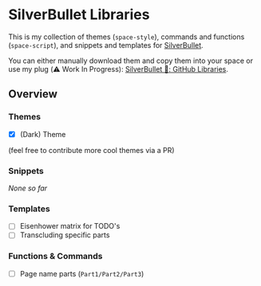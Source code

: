 # SilverBullet Libraries

This is my collection of themes (`space-style`), commands and functions (`space-script`),
and snippets and templates for [SilverBullet](https://silverbullet.md).

You can either manually download them and copy them into your space or use my plug (⚠️ Work In Progress):
[SilverBullet 🔌: GitHub Libraries](https://github.com/janssen-io/silverbullet-github-libraries-plug).

## Overview

### Themes
- [x] (Dark) Theme 

(feel free to contribute more cool themes via a PR)

### Snippets
_None so far_

### Templates
- [ ] Eisenhower matrix for TODO's
- [ ] Transcluding specific parts

### Functions & Commands
- [ ] Page name parts (`Part1/Part2/Part3`)

